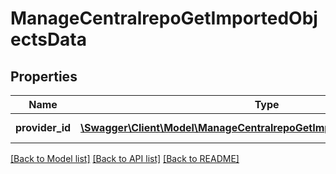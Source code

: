 # ManageCentralrepoGetImportedObjectsData

## Properties
Name | Type | Description | Notes
------------ | ------------- | ------------- | -------------
**provider_id** | [**\Swagger\Client\Model\ManageCentralrepoGetImportedObjectsProviderId[]**](ManageCentralrepoGetImportedObjectsProviderId.md) | Internal ID for the CSP | [optional] 

[[Back to Model list]](../README.md#documentation-for-models) [[Back to API list]](../README.md#documentation-for-api-endpoints) [[Back to README]](../README.md)


